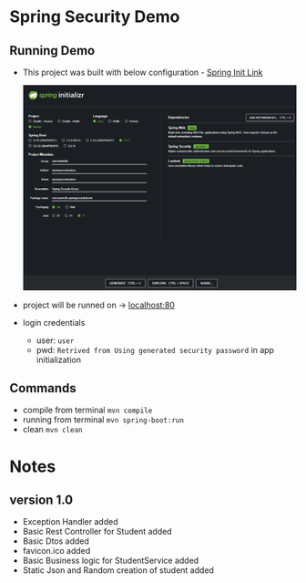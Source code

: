 # Spring Security Demo

## Running Demo


* This project was built with below configuration - [Spring Init Link](https://start.spring.io/)

    ![intiProject.png](doc_init_project.png)


* project will be runned on -> [localhost:80](http://localhost:80/)


* login credentials
  * user: `user` 
  * pwd: `Retrived from Using generated security password` in app initialization


## Commands
* compile from terminal `mvn compile`
* running from terminal `mvn spring-boot:run`
* clean `mvn clean`

# Notes

## version 1.0
* Exception Handler added
* Basic Rest Controller for Student added
* Basic Dtos added
* favicon.ico added
* Basic Business logic for StudentService added
* Static Json and Random creation of student added

